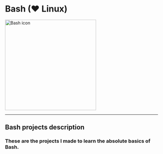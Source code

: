 <h1>Bash (❤ Linux)</h1>
<img src="https://upload.wikimedia.org/wikipedia/commons/thumb/8/82/Gnu-bash-logo.svg/1200px-Gnu-bash-logo.svg.png" alt="Bash icon" width="300" heigh="auto" />
<hr>
<h2>Bash projects description</h2>
<h3>These are the projects I made to learn the absolute basics of Bash. </h3>
